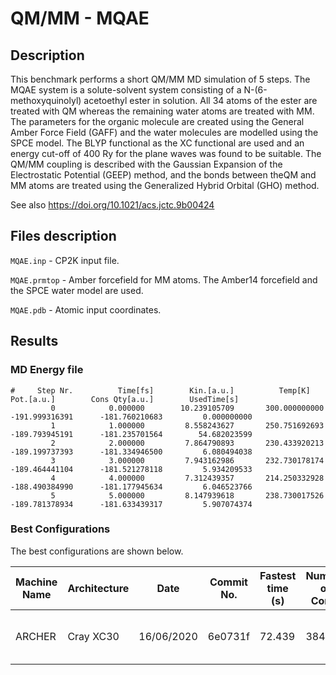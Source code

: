 # QM/MM - MQAE

## Description

This benchmark performs a short QM/MM MD simulation of 5 steps.
The MQAE system is a solute-solvent system consisting of a N-(6-methoxyquinolyl) 
acetoethyl ester in solution. All 34 atoms of the ester are treated with QM whereas
 the remaining water atoms are treated with MM. The parameters for the organic molecule
 are created using the General Amber Force Field (GAFF) and the water molecules are 
modelled using the SPCE model. The BLYP functional as the XC functional are used and an 
energy cut-off of 400 Ry for the plane waves was found to be suitable.
The QM/MM coupling is described with the Gaussian Expansion of the Electrostatic 
Potential (GEEP) method, and the bonds between theQM and MM atoms are treated
 using the Generalized Hybrid Orbital (GHO) method.

See also https://doi.org/10.1021/acs.jctc.9b00424

## Files description

``MQAE.inp`` - CP2K input file.

``MQAE.prmtop`` - Amber forcefield for MM atoms. The Amber14 forcefield and
the SPCE water model are used.

``MQAE.pdb`` - Atomic input coordinates.

## Results

### MD Energy file

```
#     Step Nr.          Time[fs]        Kin.[a.u.]          Temp[K]            Pot.[a.u.]        Cons Qty[a.u.]        UsedTime[s]
         0            0.000000        10.239105709       300.000000000      -191.999316391      -181.760210683         0.000000000
         1            1.000000         8.558243627       250.751692693      -189.793945191      -181.235701564        54.682023599
         2            2.000000         7.864790893       230.433920213      -189.199737393      -181.334946500         6.080494038
         3            3.000000         7.943162986       232.730178174      -189.464441104      -181.521278118         5.934209533
         4            4.000000         7.312439357       214.250332928      -188.490384990      -181.177945634         6.046523766
         5            5.000000         8.147939618       238.730017526      -189.781378934      -181.633439317         5.907074374
```

### Best Configurations

The best configurations are shown below. 

| Machine Name | Architecture | Date       | Commit No. | Fastest time (s) | Number of Cores | Number of Threads                 |
| ------------ | ------------ | ---------- | -----------| ---------------- | --------------- | --------------------------------- |
| ARCHER       | Cray XC30    | 16/06/2020 | 6e0731f    | 72.439           |  384            | 6 OMP threads per MPI task        |

